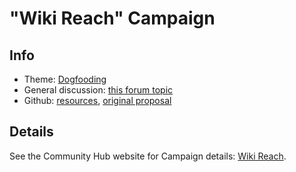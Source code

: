 # "Wiki Reach" Campaign

## Info 

- Theme: [Dogfooding](https://humanetech.community/awareness-program/campaign-themes/dogfooding/)
- General discussion: [this forum topic](https://community.humanetech.com/t/3114)
- Github: [resources](https://github.com/humanetech-community/awareness-program/tree/master/campaigns/wiki-reach), [original proposal](https://github.com/humanetech-community/awareness-program/issues/63)

## Details

See the Community Hub website for Campaign details: [Wiki Reach](https://humanetech.community/awareness-program/campaigns/wiki-reach/).